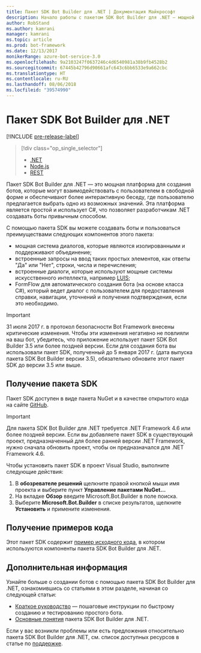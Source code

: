 ```yaml
---
title: Пакет SDK Bot Builder для .NET | Документация Майкрософт
description: Начало работы с пакетом SDK Bot Builder для .NET — мощной и простой в использовании платформой для создания ботов.
author: RobStand
ms.author: kamrani
manager: kamrani
ms.topic: article
ms.prod: bot-framework
ms.date: 12/13/2017
monikerRange: azure-bot-service-3.0
ms.openlocfilehash: 9a2103247f0637246c4d6540981a38b9fb4528b2
ms.sourcegitcommit: 67445b42796d90661afc643c6bb6533e9a662cbc
ms.translationtype: HT
ms.contentlocale: ru-RU
ms.lasthandoff: 08/06/2018
ms.locfileid: "39574990"
---
```

# <a name="bot-builder-sdk-for-net"></a>Пакет SDK Bot Builder для .NET

[!INCLUDE [pre-release-label](../includes/pre-release-label-v3.md)]

> [!div class="op_single_selector"]
> - [.NET](../dotnet/bot-builder-dotnet-overview.md)
> - [Node.js](../nodejs/bot-builder-nodejs-overview.md)
> - [REST](../rest-api/bot-framework-rest-overview.md)

Пакет SDK Bot Builder для .NET — это мощная платформа для создания ботов, которые могут взаимодействовать с пользователем в свободной форме и обеспечивают более интерактивную беседу, где пользователю предлагается выбрать одно из возможных значений. Эта платформа является простой и использует C#, что позволяет разработчикам .NET создавать боты привычным способом.

С помощью пакета SDK вы можете создавать боты и пользоваться преимуществами следующих компонентов этого пакета: 

- мощная система диалогов, которые являются изолированными и поддерживают объединение;
- встроенные запросы на ввод таких простых элементов, как ответы "Да" или "Нет", строки, числа и перечисления;
- встроенные диалоги, которые используют мощные системы искусственного интеллекта, например <a href="http://luis.ai" target="_blank">LUIS</a>;
- FormFlow для автоматического создания бота (на основе класса C#), который ведет диалог с пользователем для предоставления справки, навигации, уточнений и получения подтверждения, если это необходимо.

> [!IMPORTANT]
> 31 июля 2017 г. в протокол безопасности Bot Framework внесены критические изменения. Чтобы эти изменения негативно не повлияли на ваш бот, убедитесь, что приложение использует пакет SDK Bot Builder 3.5 или более поздней версии. Если для создания бота вы использовали пакет SDK, полученный до 5 января 2017 г. (дата выпуска пакета SDK Bot Builder версии 3.5), обязательно обновите этот пакет SDK до версии 3.5 или выше.

## <a name="get-the-sdk"></a>Получение пакета SDK

Пакет SDK доступен в виде пакета NuGet и в качестве открытого кода на сайте <a href="https://github.com/Microsoft/BotBuilder" target="_blank">GitHub</a>.

> [!IMPORTANT]
> Для пакета SDK Bot Builder для .NET требуется .NET Framework 4.6 или более поздней версии. Если вы добавляете пакет SDK в существующий проект, предназначенный для более ранней версии .NET Framework, нужно сначала обновить проект, чтобы он предназначался для .NET Framework 4.6.

Чтобы установить пакет SDK в проект Visual Studio, выполните следующие действия:

1. В **обозревателе решений** щелкните правой кнопкой мыши имя проекта и выберите пункт **Управление пакетами NuGet…**
2. На вкладке **Обзор** введите Microsoft.Bot.Builder в поле поиска.
3. Выберите **Microsoft.Bot.Builder** в списке результатов, щелкните **Установить** и примените изменения.

## <a name="get-code-samples"></a>Получение примеров кода

Этот пакет SDK содержит [пример исходного кода](bot-builder-dotnet-samples.md), в котором используются компоненты пакета SDK Bot Builder для .NET.

## <a name="next-steps"></a>Дополнительная информация

Узнайте больше о создании ботов с помощью пакета SDK Bot Builder для .NET, ознакомившись со статьями в этом разделе, начиная со следующей статьи:

- [Краткое руководство](bot-builder-dotnet-quickstart.md) — пошаговые инструкции по быстрому созданию и тестированию простого бота.
- [Основные понятия](bot-builder-dotnet-concepts.md) пакета SDK Bot Builder для .NET.

Если у вас возникли проблемы или есть предложения относительно пакета SDK Bot Builder для .NET, см. список доступных ресурсов в статье по [поддержке](../bot-service-resources-links-help.md). 
